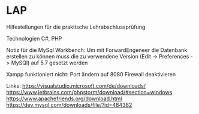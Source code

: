 # LAP
Hilfestellungen für die praktische Lehrabschlussprüfung

Technologien C#, PHP 

Notiz für die MySql Workbench: Um mit ForwardEngeneer die Datenbank erstellen zu können 
muss die zu verwendene Version (Edit -> Preferences -> MySQl) auf 5.7 gesetzt werden

Xampp funktioniert nicht: Port ändern auf 8080 Firewall deaktivieren

Links: 
https://visualstudio.microsoft.com/de/downloads/  
https://www.jetbrains.com/phpstorm/download/#section=windows  
https://www.apachefriends.org/download.html 
https://dev.mysql.com/downloads/file/?id=484382 
